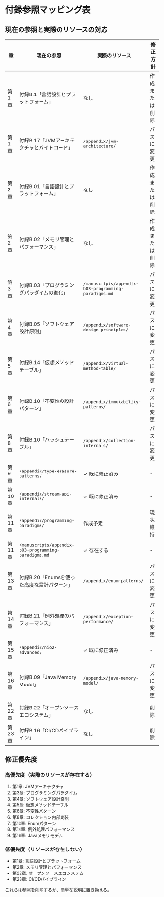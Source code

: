 # 付録参照マッピング表

## 現在の参照と実際のリソースの対応

| 章 | 現在の参照 | 実際のリソース | 修正方針 |
|---|-----------|---------------|----------|
| 第1章 | 付録B.1「言語設計とプラットフォーム」 | なし | 作成または削除 |
| 第1章 | 付録B.17「JVMアーキテクチャとバイトコード」 | `/appendix/jvm-architecture/` | パスに変更 |
| 第2章 | 付録B.01「言語設計とプラットフォーム」 | なし | 作成または削除 |
| 第2章 | 付録B.02「メモリ管理とパフォーマンス」 | なし | 作成または削除 |
| 第3章 | 付録B.03「プログラミングパラダイムの進化」 | `/manuscripts/appendix-b03-programming-paradigms.md` | パスに変更 |
| 第4章 | 付録B.05「ソフトウェア設計原則」 | `/appendix/software-design-principles/` | パスに変更 |
| 第5章 | 付録B.14「仮想メソッドテーブル」 | `/appendix/virtual-method-table/` | パスに変更 |
| 第6章 | 付録B.18「不変性の設計パターン」 | `/appendix/immutability-patterns/` | パスに変更 |
| 第8章 | 付録B.10「ハッシュテーブル」 | `/appendix/collection-internals/` | パスに変更 |
| 第9章 | `/appendix/type-erasure-patterns/` | ✓ 既に修正済み | - |
| 第10章 | `/appendix/stream-api-internals/` | ✓ 既に修正済み | - |
| 第11章 | `/appendix/programming-paradigms/` | 作成予定 | 現状維持 |
| 第11章 | `/manuscripts/appendix-b03-programming-paradigms.md` | ✓ 存在する | - |
| 第13章 | 付録B.20「Enumsを使った高度な設計パターン」 | `/appendix/enum-patterns/` | パスに変更 |
| 第14章 | 付録B.21「例外処理のパフォーマンス」 | `/appendix/exception-performance/` | パスに変更 |
| 第15章 | `/appendix/nio2-advanced/` | ✓ 既に修正済み | - |
| 第16章 | 付録B.09「Java Memory Model」 | `/appendix/java-memory-model/` | パスに変更 |
| 第22章 | 付録B.22「オープンソースエコシステム」 | なし | 削除 |
| 第23章 | 付録B.16「CI/CDパイプライン」 | なし | 削除 |

## 修正優先度

### 高優先度（実際のリソースが存在する）
1. 第1章: JVMアーキテクチャ
2. 第3章: プログラミングパラダイム
3. 第4章: ソフトウェア設計原則
4. 第5章: 仮想メソッドテーブル
5. 第6章: 不変性パターン
6. 第8章: コレクション内部実装
7. 第13章: Enumパターン
8. 第14章: 例外処理パフォーマンス
9. 第16章: Javaメモリモデル

### 低優先度（リソースが存在しない）
- 第1章: 言語設計とプラットフォーム
- 第2章: メモリ管理とパフォーマンス
- 第22章: オープンソースエコシステム
- 第23章: CI/CDパイプライン

これらは参照を削除するか、簡単な説明に置き換える。